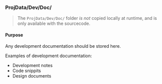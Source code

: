 ﻿### ProjData/Dev/Doc/
> The `ProjData/Dev/Doc/` folder *is not* copied locally at runtime, and is only available with the sourcecode.

#### Purpose
Any development documentation should be stored here.

Examples of development documentation:
* Development notes
* Code snippits
* Design documents
